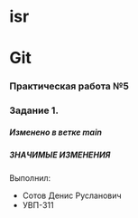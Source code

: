 # isr
# Git
### Практическая работа №5
### Задание 1.
##### Изменено в ветке main
##### ЗНАЧИМЫЕ ИЗМЕНЕНИЯ

Выполнил:
* Сотов Денис Русланович
* УВП-311
